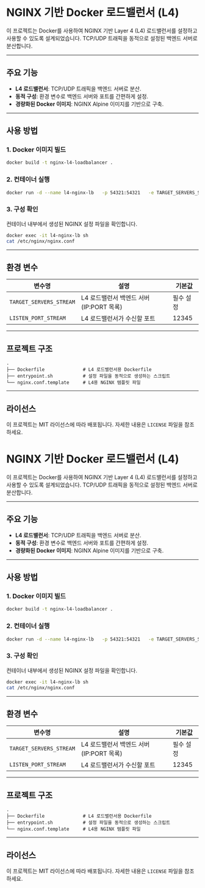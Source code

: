 
# NGINX 기반 Docker 로드밸런서 (L4)

이 프로젝트는 Docker를 사용하여 NGINX 기반 Layer 4 (L4) 로드밸런서를 설정하고 사용할 수 있도록 설계되었습니다. TCP/UDP 트래픽을 동적으로 설정된 백엔드 서버로 분산합니다.

---

## 주요 기능

- **L4 로드밸런서**: TCP/UDP 트래픽을 백엔드 서버로 분산.
- **동적 구성**: 환경 변수로 백엔드 서버와 포트를 간편하게 설정.
- **경량화된 Docker 이미지**: NGINX Alpine 이미지를 기반으로 구축.

---

## 사용 방법

### 1. **Docker 이미지 빌드**
```bash
docker build -t nginx-l4-loadbalancer .
```

### 2. **컨테이너 실행**
```bash
docker run -d --name l4-nginx-lb   -p 54321:54321   -e TARGET_SERVERS_STREAM="192.168.1.101:3306,192.168.1.102:3306"   -e LISTEN_PORT_STREAM=54321   nginx-l4-loadbalancer
```

### 3. **구성 확인**
컨테이너 내부에서 생성된 NGINX 설정 파일을 확인합니다.
```bash
docker exec -it l4-nginx-lb sh
cat /etc/nginx/nginx.conf
```

---

## 환경 변수

| 변수명                  | 설명                                      | 기본값       |
|-------------------------|-------------------------------------------|--------------|
| `TARGET_SERVERS_STREAM` | L4 로드밸런서 백엔드 서버 (IP:PORT 목록)   | 필수 설정    |
| `LISTEN_PORT_STREAM`    | L4 로드밸런서가 수신할 포트               | 12345        |

---

## 프로젝트 구조

```plaintext
.
├── Dockerfile              # L4 로드밸런서용 Dockerfile
├── entrypoint.sh           # 설정 파일을 동적으로 생성하는 스크립트
└── nginx.conf.template     # L4용 NGINX 템플릿 파일
```

---

## 라이선스

이 프로젝트는 MIT 라이선스에 따라 배포됩니다. 자세한 내용은 `LICENSE` 파일을 참조하세요.

# NGINX 기반 Docker 로드밸런서 (L4)

이 프로젝트는 Docker를 사용하여 NGINX 기반 Layer 4 (L4) 로드밸런서를 설정하고 사용할 수 있도록 설계되었습니다. TCP/UDP 트래픽을 동적으로 설정된 백엔드 서버로 분산합니다.

---

## 주요 기능

- **L4 로드밸런서**: TCP/UDP 트래픽을 백엔드 서버로 분산.
- **동적 구성**: 환경 변수로 백엔드 서버와 포트를 간편하게 설정.
- **경량화된 Docker 이미지**: NGINX Alpine 이미지를 기반으로 구축.

---

## 사용 방법

### 1. **Docker 이미지 빌드**
```bash
docker build -t nginx-l4-loadbalancer .
```

### 2. **컨테이너 실행**
```bash
docker run -d --name l4-nginx-lb   -p 54321:54321   -e TARGET_SERVERS_STREAM="192.168.1.101:3306,192.168.1.102:3306"   -e LISTEN_PORT_STREAM=54321   nginx-l4-loadbalancer
```

### 3. **구성 확인**
컨테이너 내부에서 생성된 NGINX 설정 파일을 확인합니다.
```bash
docker exec -it l4-nginx-lb sh
cat /etc/nginx/nginx.conf
```

---

## 환경 변수

| 변수명                  | 설명                                      | 기본값       |
|-------------------------|-------------------------------------------|--------------|
| `TARGET_SERVERS_STREAM` | L4 로드밸런서 백엔드 서버 (IP:PORT 목록)   | 필수 설정    |
| `LISTEN_PORT_STREAM`    | L4 로드밸런서가 수신할 포트               | 12345        |

---

## 프로젝트 구조

```plaintext
.
├── Dockerfile              # L4 로드밸런서용 Dockerfile
├── entrypoint.sh           # 설정 파일을 동적으로 생성하는 스크립트
└── nginx.conf.template     # L4용 NGINX 템플릿 파일
```

---

## 라이선스

이 프로젝트는 MIT 라이선스에 따라 배포됩니다. 자세한 내용은 `LICENSE` 파일을 참조하세요.
